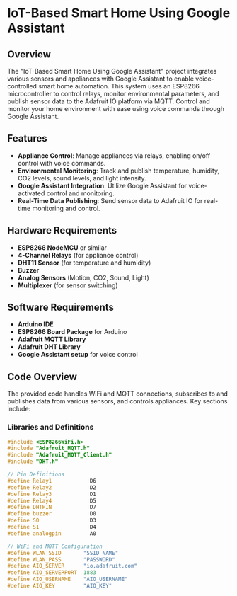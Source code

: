 # IoT-Based Smart Home Using Google Assistant

## Overview

The "IoT-Based Smart Home Using Google Assistant" project integrates various sensors and appliances with Google Assistant to enable voice-controlled smart home automation. This system uses an ESP8266 microcontroller to control relays, monitor environmental parameters, and publish sensor data to the Adafruit IO platform via MQTT. Control and monitor your home environment with ease using voice commands through Google Assistant.

## Features

- **Appliance Control**: Manage appliances via relays, enabling on/off control with voice commands.
- **Environmental Monitoring**: Track and publish temperature, humidity, CO2 levels, sound levels, and light intensity.
- **Google Assistant Integration**: Utilize Google Assistant for voice-activated control and monitoring.
- **Real-Time Data Publishing**: Send sensor data to Adafruit IO for real-time monitoring and control.

## Hardware Requirements

- **ESP8266 NodeMCU** or similar
- **4-Channel Relays** (for appliance control)
- **DHT11 Sensor** (for temperature and humidity)
- **Buzzer**
- **Analog Sensors** (Motion, CO2, Sound, Light)
- **Multiplexer** (for sensor switching)

## Software Requirements

- **Arduino IDE**
- **ESP8266 Board Package** for Arduino
- **Adafruit MQTT Library**
- **Adafruit DHT Library**
- **Google Assistant setup** for voice control

## Code Overview

The provided code handles WiFi and MQTT connections, subscribes to and publishes data from various sensors, and controls appliances. Key sections include:

### Libraries and Definitions

```cpp
#include <ESP8266WiFi.h>
#include "Adafruit_MQTT.h"
#include "Adafruit_MQTT_Client.h"
#include "DHT.h"

// Pin Definitions
#define Relay1            D6
#define Relay2            D2
#define Relay3            D1
#define Relay4            D5
#define DHTPIN            D7
#define buzzer            D0
#define S0                D3
#define S1                D4
#define analogpin         A0

// WiFi and MQTT Configuration
#define WLAN_SSID       "SSID_NAME"
#define WLAN_PASS       "PASSWORD"
#define AIO_SERVER      "io.adafruit.com"
#define AIO_SERVERPORT  1883
#define AIO_USERNAME    "AIO_USERNAME"
#define AIO_KEY         "AIO_KEY"
